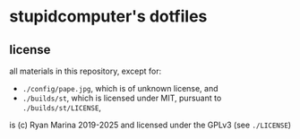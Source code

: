 stupidcomputer's dotfiles
=====================

license
-------

all materials in this repository, except for:

* `./config/pape.jpg`, which is of unknown license, and
* `./builds/st`, which is licensed under MIT, pursuant to `./builds/st/LICENSE`,

is (c) Ryan Marina 2019-2025 and licensed under the GPLv3 (see `./LICENSE`)
